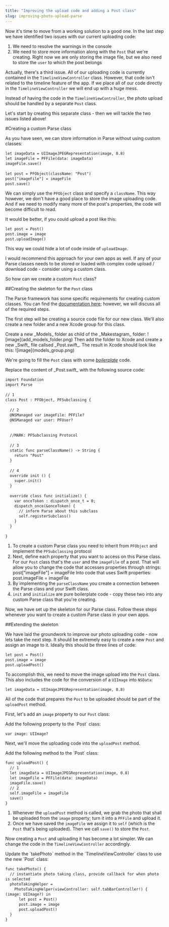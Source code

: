 ```yaml
---
title: "Improving the upload code and adding a Post class"
slug: improving-photo-upload-parse
---
```


Now it's time to move from a working solution to a good one. In the last step we have identified two issues with our current uploading code:

1. We need to resolve the warnings in the console
2. We need to store more information along with the `Post` that we're creating. Right now we are only storing the image file, but we also need to store the `user` to which the post belongs

Actually, there's a third issue. All of our uploading code is currently contained in the `TimelineViewController` class. However, that code isn't related to the timeline feature of the app. If we place all of our code directly in the `TimelineViewController` we will end up with a huge mess.

Instead of having the code in the `TimelineViewController`, the photo upload should be handled by a separate `Post` class.

Let's start by creating this separate class - then we will tackle the two issues listed above!

#Creating a custom Parse class

As you have seen, we can store information in Parse without using custom classes:

    let imageData = UIImageJPEGRepresentation(image, 0.8)
    let imageFile = PFFile(data: imageData)
    imageFile.save()

    let post = PFObject(className: "Post")
    post["imageFile"] = imageFile
    post.save()

We can simply use the `PFObject` class and specify a `className`. This way however, we don't have a good place to store the image uploading code. And if we need to modify many more of the post's properties, the code will become difficult to read.

It would be better, if you could upload a post like this:

    let post = Post()
    post.image = image
    post.uploadImage()

This way we could hide a lot of code inside of `uploadImage`.

I would recommend this approach for your own apps as well. If any of your Parse classes needs to be stored or loaded with complex code upload / download code - consider using a custom class.

So how can we create a custom `Post` class?

##Creating the skeleton for the `Post` class

The Parse framework has some specific requirements for creating custom classes. You can find the [documentation here](https://www.parse.com/docs/ios/guide#objects-subclasses); however, we will discuss all of the required steps.

The first step will be creating a source code file for our new class. We'll also create a new folder and a new Xcode group for this class.

<div class="action"></div>
Create a new _Models_ folder as child of the _Makestagram_ folder:
![image](add_models_folder.png)
Then add the folder to Xcode and create a new _Swift_ file callsed _Post.swift_. The result in Xcode should look like this:
![image](models_group.png)

We're going to fill the `Post` class with some [_boilerplate_](http://en.wikipedia.org/wiki/Boilerplate_code#In_object-oriented_programming) code.

<div class="action"></div>
Replace the content of _Post.swift_ with the following source code:

    import Foundation
    import Parse

    // 1
    class Post : PFObject, PFSubclassing {

      // 2
      @NSManaged var imageFile: PFFile?
      @NSManaged var user: PFUser?


      //MARK: PFSubclassing Protocol

      // 3
      static func parseClassName() -> String {
        return "Post"
      }

      // 4
      override init () {
        super.init()
      }

      override class func initialize() {
        var onceToken : dispatch_once_t = 0;
        dispatch_once(&onceToken) {
          // inform Parse about this subclass
          self.registerSubclass()
        }
      }

    }

1. To create a custom Parse class you need to inherit from `PFObject` and implement the `PFSubclassing` protocol
2. Next, define each property that you want to access on this Parse class. For our `Post` class that's the `user` and the `imageFile` of a post. That will allow you to change the code that accesses properties through strings:
       post["imageFile"] = imageFile
    Into code that uses Swift properties:
       post.imageFile = imageFile
3. By implementing the `parseClassName` you create a connection between the Parse class and your Swift class.
4. `init` and `initialize` are pure boilerplate code - copy these two into any custom Parse class that you're creating.

Now, we have set up the skeleton for our Parse class. Follow these steps whenever you want to create a custom Parse class in your own apps.

##Extending the skeleton

We have laid the groundwork to improve our photo uploading code - now lets take the next step. It should be extremely easy to create a new `Post` and assign an image to it. Ideally this should be three lines of code:

    let post = Post()
    post.image = image
    post.uploadPost()

To accomplish this, we need to move the image upload into the `Post` class. This also includes the code for the conversion of a `UIImage` into `NSData`:

    let imageData = UIImageJPEGRepresentation(image, 0.8)

All of the code that prepares the `Post` to be uploaded should be part of the `uploadPost` method.

First, let's add an `image` property to our `Post` class:
<div class="action"></div>
Add the following property to the `Post` class:

    var image: UIImage?

Next, we'll move the uploading code into the `uploadPost` method.

<div class="action"></div>
Add the following method to the `Post` class:

    func uploadPost() {
      // 1
      let imageData = UIImageJPEGRepresentation(image, 0.8)
      let imageFile = PFFile(data: imageData)
      imageFile.save()
      // 2
      self.imageFile = imageFile
      save()
    }

1. Whenever the `uploadPost` method is called, we grab the photo that shall be uploaded from the `image` property; turn it into a `PFFile` and upload it.
2. Once we have saved the `imageFile` we assign it to `self` (which is the `Post` that's being uploaded). Then we call `save()` to store the `Post`.

Now creating a `Post` and uploading it has become a lot simpler. We can change the code in the `TimelineViewController` accordingly.

<div class="action"></div>
Update the `takePhoto` method in the `TimelineViewController` class to use the new `Post` class:

    func takePhoto() {
      // instantiate photo taking class, provide callback for when photo is selected
      photoTakingHelper =
        PhotoTakingHelper(viewController: self.tabBarController!) { (image: UIImage?) in
          let post = Post()
          post.image = image
          post.uploadPost()
      }
    }
